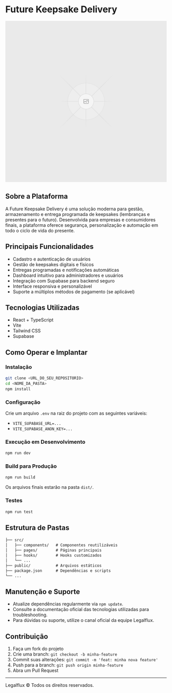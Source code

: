 # Future Keepsake Delivery

![Logo FuturoPresente](public/placeholder.svg)

## Sobre a Plataforma

A Future Keepsake Delivery é uma solução moderna para gestão, armazenamento e entrega programada de keepsakes (lembranças e presentes para o futuro). Desenvolvida para empresas e consumidores finais, a plataforma oferece segurança, personalização e automação em todo o ciclo de vida do presente.

## Principais Funcionalidades
- Cadastro e autenticação de usuários
- Gestão de keepsakes digitais e físicos
- Entregas programadas e notificações automáticas
- Dashboard intuitivo para administradores e usuários
- Integração com Supabase para backend seguro
- Interface responsiva e personalizável
- Suporte a múltiplos métodos de pagamento (se aplicável)

## Tecnologias Utilizadas
- React + TypeScript
- Vite
- Tailwind CSS
- Supabase

## Como Operar e Implantar

### Instalação
```sh
git clone <URL_DO_SEU_REPOSITORIO>
cd <NOME_DA_PASTA>
npm install
```

### Configuração
Crie um arquivo `.env` na raiz do projeto com as seguintes variáveis:
- `VITE_SUPABASE_URL=...`
- `VITE_SUPABASE_ANON_KEY=...`

### Execução em Desenvolvimento
```sh
npm run dev
```

### Build para Produção
```sh
npm run build
```
Os arquivos finais estarão na pasta `dist/`.

### Testes
```sh
npm run test
```

## Estrutura de Pastas
```
├── src/
│   ├── components/   # Componentes reutilizáveis
│   ├── pages/        # Páginas principais
│   ├── hooks/        # Hooks customizados
│   └── ...
├── public/           # Arquivos estáticos
├── package.json      # Dependências e scripts
└── ...
```

## Manutenção e Suporte
- Atualize dependências regularmente via `npm update`.
- Consulte a documentação oficial das tecnologias utilizadas para troubleshooting.
- Para dúvidas ou suporte, utilize o canal oficial da equipe Legalflux.

## Contribuição
1. Faça um fork do projeto
2. Crie uma branch: `git checkout -b minha-feature`
3. Commit suas alterações: `git commit -m 'feat: minha nova feature'`
4. Push para a branch: `git push origin minha-feature`
5. Abra um Pull Request

---

Legalflux © Todos os direitos reservados.
